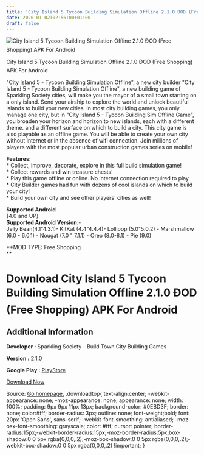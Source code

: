 ```yaml
---
title: 'City Island 5 Tycoon Building Simulation Offline 2.1.0 ÐOD (Free Shopping) APK For Android'
date: 2020-01-02T02:56:00+01:00
draft: false
---
```


![City Island 5 Tycoon Building Simulation Offline 2.1.0 ÐOD (Free Shopping) APK For Android](https://i1.wp.com/apkhome.net/wp-content/uploads/2019/11/City-Island-5-Tycoon-Building-Simulation-Offline-2.1.0-ÐOD-Free-Shopping.png "City Island 5 Tycoon Building Simulation Offline 2.1.0 ÐOD (Free Shopping) APK For Android")

  

City Island 5 Tycoon Building Simulation Offline 2.1.0 ÐOD (Free Shopping) APK For Android

"City Island 5 - Tycoon Building Simulation Offline", a new city builder "City Island 5 - Tycoon Building Simulation Offline", a new building game of Sparkling Society cities, will make you the mayor of a small town starting on a only island. Send your airship to explore the world and unlock beautiful islands to build your new cities. In most city building games, you only manage one city, but in "City Island 5 - Tycoon Building Sim Offline Game", you broaden your horizon and horizon to new islands, each with a different theme. and a different surface on which to build a city. This city game is also playable as an offline game. You will be able to create your own city without Internet or in the absence of wifi connection. Join millions of players with the most popular urban construction games series on mobile!

**Features:**  
\* Collect, improve, decorate, explore in this full build simulation game!  
\* Collect rewards and win treasure chests!  
\* Play this game offline or online. No internet connection required to play  
\* City Builder games had fun with dozens of cool islands on which to build your city!  
\* Build your own city and see other players' cities as well!

**Supported Android**  
{4.0 and UP}  
**Supported Android Version**:-  
Jelly Bean(4.1"4.3.1)- KitKat (4.4"4.4.4)- Lollipop (5.0"5.0.2) - Marshmallow (6.0 - 6.0.1) - Nougat (7.0 " 7.1.1) - Oreo (8.0-8.1) - Pie (9.0)

**MOD TYPE: Free Shopping  
**

Download City Island 5 Tycoon Building Simulation Offline 2.1.0 ÐOD (Free Shopping) APK For Android
====================================================================================================

Additional Information
----------------------

**Developer :** Sparkling Society - Build Town City Building Games

**Version :** 2.1.0

**Google Play :** [PlayStore](https://play.google.com/store/apps/details?id=com.sparklingsociety.cityisland5)

  

[Download Now](https://store4app.co/post/city-island-5-tycoon-building-simulation-offline-2-1-0-od-free-shopping-apk-for-android_1573676826)

  
Source: [Go homepage.](https://store4app.co/post/city-island-5-tycoon-building-simulation-offline-2-1-0-od-free-shopping-apk-for-android_1573676826) .downloadtop{ text-align:center; -webkit-appearance: none; -moz-appearance: none; appearance: none; width: 100%; padding: 9px 9px 11px 13px; background-color: #0EBD3F; border: none; color:#fff; border-radius: 3px; outline: none; font-weight;bold; font: 20px 'Open Sans', sans-serif; -webkit-font-smoothing: antialiased; -moz-osx-font-smoothing: grayscale; color: #fff; cursor: pointer; border-radius:15px;-webkit-border-radius:15px;-moz-border-radius:5px;box-shadow:0 0 5px rgba(0,0,0,.2);-moz-box-shadow:0 0 5px rgba(0,0,0,.2);-webkit-box-shadow:0 0 5px rgba(0,0,0,.2) !important; }